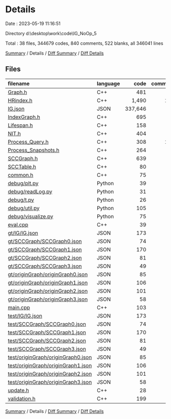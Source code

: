 # Details

Date : 2023-05-19 11:16:51

Directory d:\\desktop\\work\\code\\IG_NoOp_5

Total : 38 files,  344679 codes, 840 comments, 522 blanks, all 346041 lines

[Summary](results.md) / Details / [Diff Summary](diff.md) / [Diff Details](diff-details.md)

## Files
| filename | language | code | comment | blank | total |
| :--- | :--- | ---: | ---: | ---: | ---: |
| [Graph.h](/Graph.h) | C++ | 481 | 12 | 66 | 559 |
| [HRindex.h](/HRindex.h) | C++ | 1,490 | 244 | 90 | 1,824 |
| [IG.json](/IG.json) | JSON | 337,646 | 0 | 1 | 337,647 |
| [IndexGraph.h](/IndexGraph.h) | C++ | 695 | 44 | 87 | 826 |
| [Lifespan.h](/Lifespan.h) | C++ | 158 | 7 | 26 | 191 |
| [NIT.h](/NIT.h) | C++ | 404 | 45 | 37 | 486 |
| [Process_Query.h](/Process_Query.h) | C++ | 308 | 286 | 26 | 620 |
| [Process_Snapshots.h](/Process_Snapshots.h) | C++ | 264 | 23 | 23 | 310 |
| [SCCGraph.h](/SCCGraph.h) | C++ | 639 | 51 | 40 | 730 |
| [SCCTable.h](/SCCTable.h) | C++ | 80 | 4 | 14 | 98 |
| [common.h](/common.h) | C++ | 75 | 2 | 12 | 89 |
| [debug/plt.py](/debug/plt.py) | Python | 39 | 13 | 8 | 60 |
| [debug/readLog.py](/debug/readLog.py) | Python | 31 | 4 | 1 | 36 |
| [debug/t.py](/debug/t.py) | Python | 26 | 24 | 3 | 53 |
| [debug/util.py](/debug/util.py) | Python | 105 | 18 | 12 | 135 |
| [debug/visualize.py](/debug/visualize.py) | Python | 75 | 1 | 9 | 85 |
| [eval.cpp](/eval.cpp) | C++ | 39 | 25 | 12 | 76 |
| [gt/IG/IG.json](/gt/IG/IG.json) | JSON | 173 | 0 | 1 | 174 |
| [gt/SCCGraph/SCCGraph0.json](/gt/SCCGraph/SCCGraph0.json) | JSON | 74 | 0 | 1 | 75 |
| [gt/SCCGraph/SCCGraph1.json](/gt/SCCGraph/SCCGraph1.json) | JSON | 170 | 0 | 1 | 171 |
| [gt/SCCGraph/SCCGraph2.json](/gt/SCCGraph/SCCGraph2.json) | JSON | 81 | 0 | 1 | 82 |
| [gt/SCCGraph/SCCGraph3.json](/gt/SCCGraph/SCCGraph3.json) | JSON | 49 | 0 | 1 | 50 |
| [gt/originGraph/originGraph0.json](/gt/originGraph/originGraph0.json) | JSON | 85 | 0 | 1 | 86 |
| [gt/originGraph/originGraph1.json](/gt/originGraph/originGraph1.json) | JSON | 106 | 0 | 1 | 107 |
| [gt/originGraph/originGraph2.json](/gt/originGraph/originGraph2.json) | JSON | 101 | 0 | 1 | 102 |
| [gt/originGraph/originGraph3.json](/gt/originGraph/originGraph3.json) | JSON | 58 | 0 | 1 | 59 |
| [main.cpp](/main.cpp) | C++ | 103 | 24 | 16 | 143 |
| [test/IG/IG.json](/test/IG/IG.json) | JSON | 173 | 0 | 1 | 174 |
| [test/SCCGraph/SCCGraph0.json](/test/SCCGraph/SCCGraph0.json) | JSON | 74 | 0 | 1 | 75 |
| [test/SCCGraph/SCCGraph1.json](/test/SCCGraph/SCCGraph1.json) | JSON | 170 | 0 | 1 | 171 |
| [test/SCCGraph/SCCGraph2.json](/test/SCCGraph/SCCGraph2.json) | JSON | 81 | 0 | 1 | 82 |
| [test/SCCGraph/SCCGraph3.json](/test/SCCGraph/SCCGraph3.json) | JSON | 49 | 0 | 1 | 50 |
| [test/originGraph/originGraph0.json](/test/originGraph/originGraph0.json) | JSON | 85 | 0 | 1 | 86 |
| [test/originGraph/originGraph1.json](/test/originGraph/originGraph1.json) | JSON | 106 | 0 | 1 | 107 |
| [test/originGraph/originGraph2.json](/test/originGraph/originGraph2.json) | JSON | 101 | 0 | 1 | 102 |
| [test/originGraph/originGraph3.json](/test/originGraph/originGraph3.json) | JSON | 58 | 0 | 1 | 59 |
| [update.h](/update.h) | C++ | 28 | 8 | 6 | 42 |
| [validation.h](/validation.h) | C++ | 199 | 5 | 15 | 219 |

[Summary](results.md) / Details / [Diff Summary](diff.md) / [Diff Details](diff-details.md)